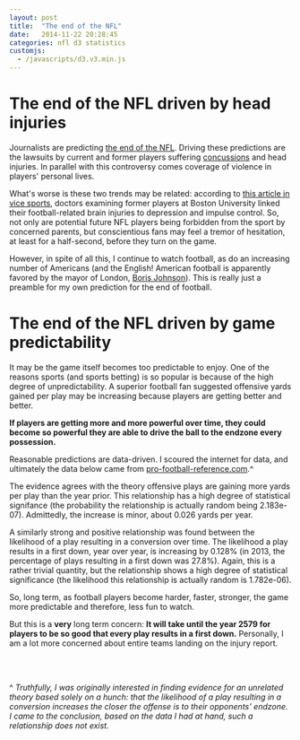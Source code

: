 ```yaml
---
layout: post
title:  "The end of the NFL"
date:   2014-11-22 20:28:45
categories: nfl d3 statistics
customjs:
  - /javascripts/d3.v3.min.js
---
```


# The end of the NFL driven by head injuries

Journalists are predicting [the end of the NFL][grantland]. Driving these
predictions are the lawsuits by current and former players suffering
[concussions][wiki-concussions] and head injuries. In parallel with this
controversy comes coverage of violence in players' personal lives.

What's worse is these two trends may be related: according to [this article in
vice sports][vice-sports], doctors examining former players at Boston
University linked their football-related brain injuries to depression and
impulse control. So, not only are potential future NFL players being forbidden
from the sport by concerned parents, but conscientious fans may feel a tremor
of hesitation, at least for a half-second, before they turn on the game.

However, in spite of all this, I continue to watch football, as do an
increasing number of Americans (and the English! American football is
apparently favored by the mayor of London, [Boris Johnson][nbc-sports]). This is really just
a preamble for my own prediction for the end of football.

# The end of the NFL driven by game predictability

It may be the game itself becomes too predictable to enjoy. One of the reasons
sports (and sports betting) is so popular is because of the high degree of
unpredictability. A superior football fan suggested offensive yards gained per
play may be increasing because players are getting better and better.

**If players are getting more and more powerful over time, they could become
so powerful they are able to drive the ball to the endzone every possession.**

Reasonable predictions are data-driven. I scoured the internet for data, and
ultimately the data below came from [pro-football-reference.com][pro-football-reference].^

The evidence agrees with the theory offensive plays are gaining more yards per
play than the year prior. This relationship has a high degree of statistical
signifance (the probability the relationship is actually random being
2.183e-07). Admittedly, the increase is minor, about 0.026 yards per year.

A similarly strong and positive relationship was found between the likelihood
of a play resulting in a conversion over time. The likelihood a play results
in a first down, year over year, is increasing by 0.128% (in 2013, the
percentage of plays resulting in a first down was 27.8%). Again, this is a
rather trivial quantity, but the relationship shows a high degree of
statistical significance (the likelihood this relationship is actually random
is 1.782e-06).

So, long term, as football players become harder, faster, stronger, the game
more predictable and therefore, less fun to watch.

But this is a **very** long term concern: **It will take until the year 2579
for players to be so good that every play results in a first down.**
Personally, I am a lot more concerned about entire teams landing on the injury
report.

<style>

  .axis path,
  .axis line {
    fill: none;
    stroke: #000;
    shape-rendering: crispEdges;
  }

</style>

<script type="text/javascript">
  
  var margin = {top: 20, right: 20, bottom: 30, left: 40},
          width = document.getElementsByClassName('wrapper')[0].clientWidth - margin.left - margin.right,
          height = 500 - margin.top - margin.bottom;

      /* 
       * value accessor - returns the value to encode for a given data object.
       * scale - maps value to a visual display encoding, such as a pixel position.
       * map function - maps from data value to display value
       * axis - sets up axis
       */ 

      // setup x 
      var xValue = function(d) { return d.Year; }, // data -> value
          xScale = d3.scale.linear().range([0,width])
          xMap = function(d) { return xScale(xValue(d));}, // data -> display
          xAxis = d3.svg.axis().scale(xScale).orient("bottom");

      // setup y
      var yValue = function(d) { return d.Yds;}, // data -> value
          yScale = d3.scale.linear().range([height, 0]), // value -> display
          yMap = function(d) { return yScale(yValue(d));}, // data -> display
          yAxis = d3.svg.axis().scale(yScale).orient("left");

      // add the graph canvas to the body of the webpage
      var svg = d3.select(".post-content").append("svg")
          .attr("width", width + margin.left + margin.right)
          .attr("height", height + margin.top + margin.bottom)
        .append("g")
          .attr("transform", "translate(" + margin.left + "," + margin.top + ")");

      // add the tooltip area to the webpage
      var tooltip = d3.select("body")//.style("position", "relative")
          .append("div")
            .attr("class", "tooltip")
            .style("position", "absolute")
            .style("opacity", 0)
            .style("color", "#F2A341");

      // load data
      d3.csv("/data/NFL-YrAggregates.csv", function(error, data) {
        // change string (from CSV) into number format
        data.forEach(function(d) {
          d.Yds = +d.Yds;
          d.Year = +d.Year;
        });

        // don't want dots overlapping axis, so add in buffer to data domain
        xScale.domain([d3.min(data, xValue)-1, d3.max(data, xValue)+1]);
        yScale.domain([d3.min(data, yValue)-.05, d3.max(data, yValue)+.05]);

        // x-axis
        svg.append("g")
            .attr("class", "x axis")
            .attr("transform", "translate(0," + height + ")")
            .call(xAxis.tickFormat(d3.format("j")))
          .append("text")
            .attr("class", "label")
            .attr("x", width)
            .attr("y", -6)
            .style("text-anchor", "end")
            .text("Year");

        // y-axis
        svg.append("g")
            .attr("class", "y axis")
            .call(yAxis)
          .append("text")
            .attr("class", "label")
            .attr("transform", "rotate(-90)")
            .attr("y", 6)
            .attr("dy", ".71em")
            .style("text-anchor", "end")
            .text("Avg offensive yards per play");

        var postHeight = document.getElementsByClassName('post')[0].clientHeight

        console.log("postHeight: " + postHeight.toString())
        // draw dots
        svg.selectAll(".dot")
            .data(data)
          .enter().append("circle")
            .attr("class", "dot")
            .attr("r", 3.5)
            .attr("cx", xMap)
            .attr("cy", yMap)
            .style("fill", "rgb(102,163,217)") 
            .on("mouseover", function(d) {
                console.log(postHeight - (height - d3.event.y))
                tooltip.transition()
                     .duration(200)
                     .style("opacity", .9);
                tooltip.html(xValue(d) + ", " + yValue(d))
                     .style("left", d3.event.x  + "px")
                     .style("top", postHeight - (height - d3.event.y) - 200 + "px");
            })
            .on("mouseout", function(d) {
                tooltip.transition()
                     .duration(500)
                     .style("opacity", 0);
            });
      });

</script>


<br />
<br />

^ *Truthfully, I was originally interested in finding
evidence for an unrelated theory based solely on a hunch: that the likelihood of a play resulting in a
conversion increases the closer the offense is to their opponents' endzone. I
came to the conclusion, based on the data I had at hand, such a relationship
does not exist.*

[nbc-sports]:             http://profootballtalk.nbcsports.com/2014/11/13/mayor-says-london-is-overjoyed-to-have-nfl-games/
[grantland]:              http://grantland.com/features/cte-concussion-crisis-economic-look-end-football/
[wiki-concussions]:       http://en.wikipedia.org/wiki/Concussions_in_American_football
[vice-sports]:            https://sports.vice.com/article/the-nfl-concussion-settlement-is-pure-evil
[pro-football-reference]: http://www.pro-football-reference.com/play-index/play_finder.cgi

